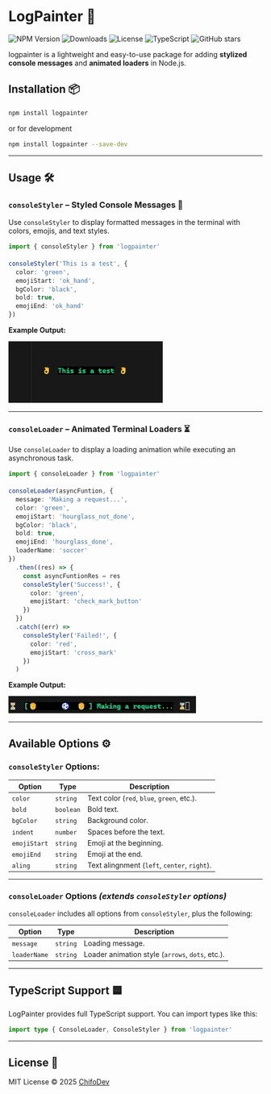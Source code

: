 # LogPainter 🚀

![NPM Version](https://img.shields.io/npm/v/logpainter?color=blue&label=version&logo=npm)
![Downloads](https://img.shields.io/npm/dt/logpainter?logo=npm)
![License](https://img.shields.io/github/license/Federico-Pena/LogPainter)
![TypeScript](https://img.shields.io/badge/TypeScript-Supported-blue?logo=typescript)
![GitHub stars](https://img.shields.io/github/stars/Federico-Pena/LogPainter?style=social)

logpainter is a lightweight and easy-to-use package for adding **stylized console messages** and **animated loaders** in Node.js.

## Installation 📦

```sh
npm install logpainter
```

or for development

```sh
npm install logpainter --save-dev
```

---

## Usage 🛠️

### `consoleStyler` – Styled Console Messages 🎨

Use `consoleStyler` to display formatted messages in the terminal with colors, emojis, and text styles.

```ts
import { consoleStyler } from 'logpainter'

consoleStyler('This is a test', {
  color: 'green',
  emojiStart: 'ok_hand',
  bgColor: 'black',
  bold: true,
  emojiEnd: 'ok_hand'
})
```

**Example Output:**

![Console Data Example](./assets/consoleStyler.png)

---

### `consoleLoader` – Animated Terminal Loaders ⏳

Use `consoleLoader` to display a loading animation while executing an asynchronous task.

```ts
import { consoleLoader } from 'logpainter'

consoleLoader(asyncFuntion, {
  message: 'Making a request...',
  color: 'green',
  emojiStart: 'hourglass_not_done',
  bgColor: 'black',
  bold: true,
  emojiEnd: 'hourglass_done',
  loaderName: 'soccer'
})
  .then((res) => {
    const asyncFuntionRes = res
    consoleStyler('Success!', {
      color: 'green',
      emojiStart: 'check_mark_button'
    })
  })
  .catch((err) =>
    consoleStyler('Failed!', {
      color: 'red',
      emojiStart: 'cross_mark'
    })
  )
```

**Example Output:**

<!-- Add a GIF showcasing consoleLoader here -->

![Console Loader Example](./assets/consoleLoader.gif)

---

## Available Options ⚙️

### `consoleStyler` Options:

| Option       | Type      | Description                                  |
| ------------ | --------- | -------------------------------------------- |
| `color`      | `string`  | Text color (`red`, `blue`, `green`, etc.).   |
| `bold`       | `boolean` | Bold text.                                   |
| `bgColor`    | `string`  | Background color.                            |
| `indent`     | `number`  | Spaces before the text.                      |
| `emojiStart` | `string`  | Emoji at the beginning.                      |
| `emojiEnd`   | `string`  | Emoji at the end.                            |
| `aling`      | `string`  | Text alingnment (`left`, `center`, `right`). |

---

### `consoleLoader` Options _(extends `consoleStyler` options)_

`consoleLoader` includes all options from `consoleStyler`, plus the following:

| Option       | Type     | Description                                      |
| ------------ | -------- | ------------------------------------------------ |
| `message`    | `string` | Loading message.                                 |
| `loaderName` | `string` | Loader animation style (`arrows`, `dots`, etc.). |

---

## TypeScript Support 🟦

LogPainter provides full TypeScript support. You can import types like this:

```ts
import type { ConsoleLoader, ConsoleStyler } from 'logpainter'
```

---

## License 📜

MIT License © 2025 [ChifoDev](https://github.com/Federico-Pena)
